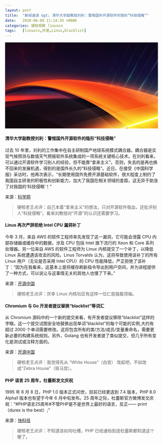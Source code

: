 ```yaml
---
layout: post
title:	"新闻速读 &gt; 清华大学副教授刘利：警惕国外开源软件的隐形“科技侵略”"
date:	2020-06-09 11:14:39 +0800 
categories:	硬核观察 linuxcn 
tags:	[linuxcn,开源,Linus,blacklist]
---
```



![](/Asserts/Images/album/202006/09/111430seebh9e05vo00v1p.jpg)


#### 清华大学副教授刘利：警惕国外开源软件的隐形“科技侵略”


过去 10 年里，刘利的工作集中在自主研制国产地球系统模式耦合器。耦合器是实现气候预测与数值天气预报软件系统集成的一项系统关键核心技术。在刘利看来，可以通过开源软件学习别人的经验，但不能靠“拿来主义”。否则，失去的是再也换不回来的发展机遇，得到的是国外长久的“科技侵略”。近日，在接受《中国科学报》采访时，他再次表示，“长期使用国外免费开源基础软件，很大程度上制约了我国自主研发的积极性和创新能力，加大了我国在相关领域的差距，这无异于助涨了对我国的‘科技侵略’！”


来源：[科学网](https://www.cnbeta.com/articles/tech/988313.htm)



> 
> 硬核老王点评：自己本着“拿来主义”的想法，只对开源软件吸血，还批评别人“科技侵略”。看来刘教授对“开源”的认识还需要学习。
> 
> 
> 


#### Linus 再次严辞拒绝 Intel CPU 漏洞补丁


今年 3 月，来自 AWS 的软件工程师率先发现了这一漏洞，它可能会泄露 CPU 内部存储器或缓存中的数据，涉及 CPU 包括 Intel 旗下流行的 Xeon 和 Core 系列处理器。另一位来自 AWS 的软件工程师为 Linux 内核提交了一个补丁，以降低 Linux 系统遭遇该攻击的风险。Linus Torvalds 认为，这将导致使用该补丁的所有 Linux 用户（无论是否采用 Intel CPU）的 CPU 性能降低，严正拒绝了该补丁：“因为在我看来，这基本上是将缓存刷新指令导出到用户空间，并为进程提供了一种方式，可以说让与这事情无关的其他人也慢了下来。”


来源：[开源中国](https://www.oschina.net/news/116295/oh-im-such-a-delicate-flower)



> 
> 硬核老王点评：庆幸 Linux 内核社区有这样一位仁慈独裁领袖。
> 
> 
> 


#### Chromium 与 Go 开发者提议替换“blacklist”等词汇


从 Chromium 源码中的一个新的提交来看，有开发者提议移除“blacklist”这样的字眼。这一个提交试图安全地替换出现单词“blacklist”的每个可能的实例,大约有超过 2000 个单词需要修改。这将包含所有的类/方法/成员/变量重命名，需要更新必要的构建系统规则。另外，Golang 也有开发者提了类似提交，但几乎所有变化是测试或注释方面的。


来源：[开源中国](https://www.oschina.net/news/116294/commit-rename-blacklist-slave)



> 
> 硬核老王点评：我觉得先从 “White House”（白宫） 改起吧，不如改成“Zebra House”（斑马宫）。
> 
> 
> 


#### PHP 语言 25 周年，杜蕾斯发文庆祝


1995 年 6 月 8 日，PHP 1.0 版本正式问世，目前已经更迭到 7.4 版本，PHP 8.0 Alpha1 版本也有望于今年 6 月中旬发布。25 周年之际，杜蕾斯官方微博发文庆祝：“#PHP语言25周年#不管PHP是不是世界上最好的语言，反正—— print（durex is the best）;”


来源：[快科技](https://hot.cnbeta.com/articles/funny/988403.htm)



> 
> 硬核老王点评：不知道该如何吐槽，PHP 已经通俗到连杜蕾斯都知道这个梗了。
> 
> 
>
